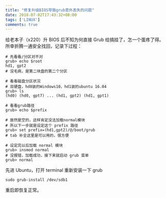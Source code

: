 ```yaml
---
title: "修复升级BIOS导致grub意外丢失的问题"
date: 2018-07-02T17:43:32+08:00
tags: ['LINUX']
comments: true
---
```


给老本子（x220）升 BIOS 后不知为何直接 Grub 给搞挂了，怎一个蛋疼了得。所幸折腾一通安全找回，记录下过程：

```shell
# 先看看/分区对不对
grub> echo $root
hd1, gpt2
# 没毛病，是第二块盘的第二个分区

# 看看磁盘分区状况
# 双硬盘，hd0装的Windows10，hd1装的ubuntu 16.04
grub> ls
(hd0) (hd0, gpt7) ... (hd1, gpt2) (hd1, gpt1)

# 看看grub路径
grub> echo $prefix

# 居然是空的，这样肯定没法加载normal模块
# 所以下一步就是设定这个 prefix 路径
grub> set prefix=(hd1,gpt2)/@/boot/grub
# tab 补全这里是可以用的，很方便

# 设定完以后加载 normal 模块
grub> insmod normal
# 没报错，加载成功，接下来就启动 grub 菜单
grub> normal
```

先进 Ubuntu，打开 terminal 重新安装一下 grub

```shell
sudo grub-install /dev/sdb1
```

重启即恢复正常。
